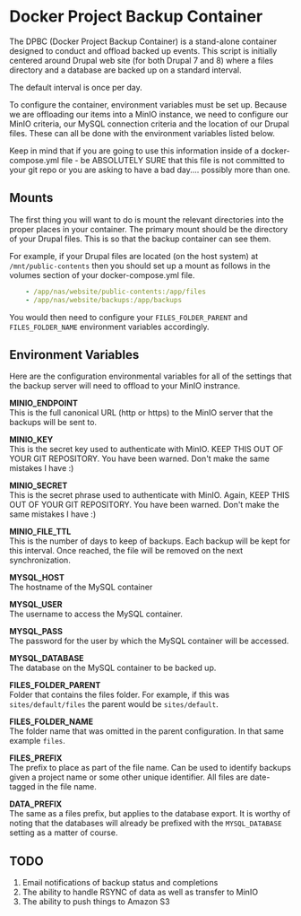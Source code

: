 # Docker Project Backup Container

The DPBC (Docker Project Backup Container) is a stand-alone container designed to conduct and offload backed up events. This script is initially centered around Drupal web site (for both Drupal 7 and 8) where a files directory and a database are backed up on a standard interval. 

The default interval is once per day.

To configure the container, environment variables must be set up. Because we are offloading our items into a MinIO instance, we need to configure our MinIO criteria, our MySQL connection criteria and the location of our Drupal files. These can all be done with the environment variables listed below.

Keep in mind that if you are going to use this information inside of a docker-compose.yml file - be ABSOLUTELY SURE that this file is not committed to your git repo or you are asking to have a bad day.... possibly more than one.

## Mounts  

The first thing you will want to do is mount the relevant directories into the proper places in your container. The primary mount should be the directory of your Drupal files. This is so that the backup container can see them.

For example, if your Drupal files are located (on the host system) at `/mnt/public-contents` then you should set up a mount as follows in the volumes section of your docker-compose.yml file.

```yaml
    - /app/nas/website/public-contents:/app/files
    - /app/nas/website/backups:/app/backups
```

You would then need to configure your `FILES_FOLDER_PARENT` and `FILES_FOLDER_NAME` environment variables accordingly.

## Environment Variables  

Here are the configuration environmental variables for all of the settings that the backup server will need to offload to your MinIO instrance.

**MINIO_ENDPOINT**  
This is the full canonical URL (http or https) to the MinIO server that the backups will be sent to.

**MINIO_KEY**  
This is the secret key used to authenticate with MinIO. KEEP THIS OUT OF YOUR GIT REPOSITORY. You have been warned. Don't make the same mistakes I have :)

**MINIO_SECRET**  
This is the secret phrase used to authenticate with MinIO. Again, KEEP THIS OUT OF YOUR GIT REPOSITORY. You have been warned. Don't make the same mistakes I have :)

**MINIO_FILE_TTL**  
This is the number of days to keep of backups. Each backup will be kept for this interval. Once reached, the file will be removed on the next synchronization.

**MYSQL_HOST**  
The hostname of the MySQL container

**MYSQL_USER**  
The username to access the MySQL container.

**MYSQL_PASS**  
The password for the user by which the MySQL container will be accessed.

**MYSQL_DATABASE**  
The database on the MySQL container to be backed up.

**FILES_FOLDER_PARENT**  
Folder that contains the files folder. For example, if this was `sites/default/files` the parent would be `sites/default`.

**FILES_FOLDER_NAME**  
The folder name that was omitted in the parent configuration. In that same example `files`.

**FILES_PREFIX**  
The prefix to place as part of the file name. Can be used to identify backups given a project name or some other unique identifier. All files are date-tagged in the file name.

**DATA_PREFIX**  
The same as a files prefix, but applies to the database export. It is worthy of noting that the databases will already be prefixed with the `MYSQL_DATABASE` setting as a matter of course.

## TODO  

1. Email notifications of backup status and completions
2. The ability to handle RSYNC of data as well as transfer to MinIO
3. The ability to push things to Amazon S3
